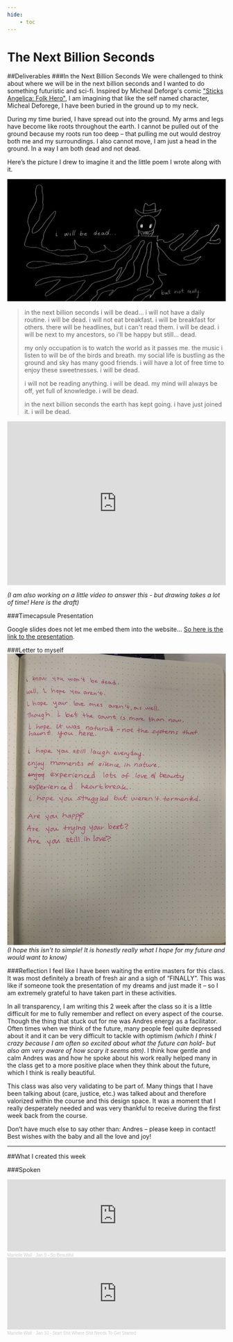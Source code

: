 ```yaml
---
hide:
    - toc
---
```


# The Next Billion Seconds

##Deliverables
###In the Next Billion Seconds
We were challenged to think about where we will be in the next billion seconds and I wanted to do something futuristic and sci-fi. Inspired by Micheal Deforge's comic ["Sticks Angelica: Folk Hero"](http://www.michael-deforge.com/sticks-angelica-folk-hero), I am imagining that like the self named character, Micheal Deforege, I have been buried in the ground up to my neck.

During my time buried, I have spread out into the ground. My arms and legs have become like roots throughout the earth. I cannot be pulled out of the ground because my roots run too deep – that pulling me out would destroy both me and my surroundings. I also cannot move, I am just a head in the ground. In a way I am both dead and not dead.

Here’s the picture I drew to imagine it and the little poem I wrote along with it.

![](../images/term02/NextBS-IwillBDead.png)

>in the next billion seconds
>i will be dead…
>i will not have a daily routine. i will be dead.
>i will not eat breakfast. i will be breakfast for others.
>there will be headlines, but i can't read them. i will be dead.
>i will be next to my ancestors, so i'll be happy
>but still... dead.
>
>my only occupation is to watch the world as it passes me.
>the music i listen to will be of the birds and breath.
>my social life is bustling as the ground and sky has many good friends.
>i will have a lot of free time to enjoy these sweetnesses. i will be dead.
>
>i will not be reading anything. i will be dead.
>my mind will always be off, yet full of knowledge. i will be dead.
>
>in the next billion seconds
>the earth has kept going. i have just joined it.
>i will be dead.


<div style="padding:75% 0 0 0;position:relative;"><iframe src="https://player.vimeo.com/video/794932199?h=7d53a989c3&amp;badge=0&amp;autopause=0&amp;player_id=0&amp;app_id=58479" frameborder="0" allow="autoplay; fullscreen; picture-in-picture" allowfullscreen style="position:absolute;top:0;left:0;width:100%;height:100%;" title="video-output-4C339CBD-475F-4527-B301-C1311FE763B2.mp4"></iframe></div><script src="https://player.vimeo.com/api/player.js"></script>

*(I am also working on a little video to answer this - but drawing takes a lot of time! Here is the draft)*

###Timecapsule Presentation

Google slides does not let me embed them into the website... [So here is the link to the presentation](https://docs.google.com/presentation/d/107fKXGNEeSpYtFzY3p7to2Dr1ZKaNlNFXIKJXO-pcQM/edit?usp=sharing).

###Letter to myself
![](../images/term02/LettertoMe.JPG)
*(I hope this isn't to simple! It is honestly really what I hope for my future and would want to know)*

###Reflection
I feel like I have been waiting the entire masters for this class. It was most definitely a breath of fresh air and a sigh of “FINALLY”. This was like if someone took the presentation of my dreams and just made it – so I am extremely grateful to have taken part in these activities.

In all transparency, I am writing this 2 week after the class so it is a little difficult for me to fully remember and reflect on every aspect of the course. Though the thing that stuck out for me was Andres energy as a facilitator. Often times when we think of the future, many people feel quite depressed about it and it can be very difficult to tackle with optimism *(which I think I crazy because I am often so excited about what the future can hold- but also am very aware of how scary it seems atm)*. I think how gentle and calm Andres was and how he spoke about his work really helped many in the class get to a more positive place when they think about the future, which I think is really beautiful.

This class was also very validating to be part of. Many things that I have been talking about (care, justice, etc.) was talked about and therefore valorized within the course and this design space. It was a moment that I really desperately needed and was very thankful to receive during the first week back from the course.

Don’t have much else to say other than: Andres – please keep in contact! Best wishes with the baby and all the love and joy!


---
##What I created this week

###Spoken
<iframe width="100%" height="166" scrolling="no" frameborder="no" allow="autoplay" src="https://w.soundcloud.com/player/?url=https%3A//api.soundcloud.com/tracks/1437552271%3Fsecret_token%3Ds-smz11dGvv9m&color=%23ff0000&auto_play=false&hide_related=false&show_comments=true&show_user=true&show_reposts=false&show_teaser=true"></iframe><div style="font-size: 10px; color: #cccccc;line-break: anywhere;word-break: normal;overflow: hidden;white-space: nowrap;text-overflow: ellipsis; font-family: Interstate,Lucida Grande,Lucida Sans Unicode,Lucida Sans,Garuda,Verdana,Tahoma,sans-serif;font-weight: 100;"><a href="https://soundcloud.com/marielle-wall" title="Marielle Wall" target="_blank" style="color: #cccccc; text-decoration: none;">Marielle Wall</a> · <a href="https://soundcloud.com/marielle-wall/jan-9-so-beautiful/s-smz11dGvv9m" title="Jan 9 - So Beautiful" target="_blank" style="color: #cccccc; text-decoration: none;">Jan 9 - So Beautiful</a></div>

<iframe width="100%" height="166" scrolling="no" frameborder="no" allow="autoplay" src="https://w.soundcloud.com/player/?url=https%3A//api.soundcloud.com/tracks/1437552595%3Fsecret_token%3Ds-qn11Ue2ZYsh&color=%23ff0000&auto_play=false&hide_related=false&show_comments=true&show_user=true&show_reposts=false&show_teaser=true"></iframe><div style="font-size: 10px; color: #cccccc;line-break: anywhere;word-break: normal;overflow: hidden;white-space: nowrap;text-overflow: ellipsis; font-family: Interstate,Lucida Grande,Lucida Sans Unicode,Lucida Sans,Garuda,Verdana,Tahoma,sans-serif;font-weight: 100;"><a href="https://soundcloud.com/marielle-wall" title="Marielle Wall" target="_blank" style="color: #cccccc; text-decoration: none;">Marielle Wall</a> · <a href="https://soundcloud.com/marielle-wall/jan-10-start-shit-where-shit-needs-to-get-started/s-qn11Ue2ZYsh" title="Jan 10 - Start Shit Where Shit Needs To Get Started" target="_blank" style="color: #cccccc; text-decoration: none;">Jan 10 - Start Shit Where Shit Needs To Get Started</a></div>
